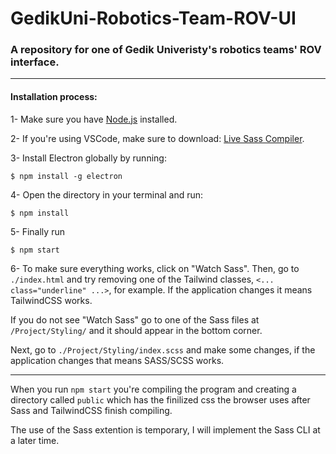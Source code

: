 # GedikUni-Robotics-Team-ROV-UI


### A repository for one of Gedik Univeristy's robotics teams' ROV interface. 
 
 ---
 
 #### Installation process:
 
 1- Make sure you have [Node.js](https://nodejs.org/en/) installed.

 2- If you're using VSCode, make sure to download: [Live Sass Compiler](https://marketplace.visualstudio.com/items?itemName=glenn2223.live-sass).

 3- Install Electron globally by running:

 ```
 $ npm install -g electron
 ```

 4- Open the directory in your terminal and run:

 ```
 $ npm install
 ```
 
 5- Finally run
 
 ```
 $ npm start
 ```

 6- To make sure everything works, click on "Watch Sass".
 Then, go to `./index.html` and try removing one of the Tailwind classes, `<... class="underline" ...>`, for example. If the application changes it means TailwindCSS works. 
 
 If you do not see "Watch Sass" go to one of the Sass files at `/Project/Styling/` and it should appear in the bottom corner.
 
 Next, go to `./Project/Styling/index.scss` and make some changes, if the application changes that means SASS/SCSS works.
 
  ---
 
 When you run `npm start` you're compiling the program and creating a directory called `public` which has the finilized css the browser uses after Sass and TailwindCSS  finish compiling.
 
 The use of the Sass extention is temporary, I will implement the Sass CLI at a later time.
 

 

 
 
